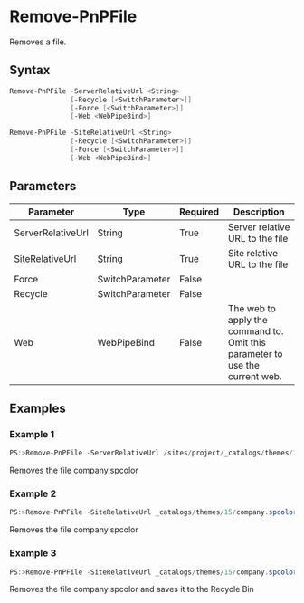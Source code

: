 # Remove-PnPFile
Removes a file.
## Syntax
```powershell
Remove-PnPFile -ServerRelativeUrl <String>
               [-Recycle [<SwitchParameter>]]
               [-Force [<SwitchParameter>]]
               [-Web <WebPipeBind>]
```


```powershell
Remove-PnPFile -SiteRelativeUrl <String>
               [-Recycle [<SwitchParameter>]]
               [-Force [<SwitchParameter>]]
               [-Web <WebPipeBind>]
```


## Parameters
Parameter|Type|Required|Description
---------|----|--------|-----------
|ServerRelativeUrl|String|True|Server relative URL to the file|
|SiteRelativeUrl|String|True|Site relative URL to the file|
|Force|SwitchParameter|False||
|Recycle|SwitchParameter|False||
|Web|WebPipeBind|False|The web to apply the command to. Omit this parameter to use the current web.|
## Examples

### Example 1
```powershell
PS:>Remove-PnPFile -ServerRelativeUrl /sites/project/_catalogs/themes/15/company.spcolor
```
Removes the file company.spcolor

### Example 2
```powershell
PS:>Remove-PnPFile -SiteRelativeUrl _catalogs/themes/15/company.spcolor
```
Removes the file company.spcolor

### Example 3
```powershell
PS:>Remove-PnPFile -SiteRelativeUrl _catalogs/themes/15/company.spcolor -Recycle
```
Removes the file company.spcolor and saves it to the Recycle Bin
